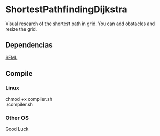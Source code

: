 # ShortestPathfindingDijkstra
Visual research of the shortest path in grid. You can add obstacles and resize the grid.  

## Dependencias
[SFML](https://www.sfml-dev.org/)   

## Compile 
### Linux
chmod +x compiler.sh  
./compiler.sh
### Other OS
Good Luck
